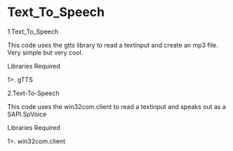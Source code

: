 # Text_To_Speech

1.Text_To_Speech

This code uses the gtts library to read a textinput and create an mp3 file. Very simple but very cool.

Libraries Required

1>. gTTS

2.Text-To-Speech

This code uses the win32com.client to read a textinput and speaks out as a SAPI.SpVoice

Libraries Required

1>. win32com.client
